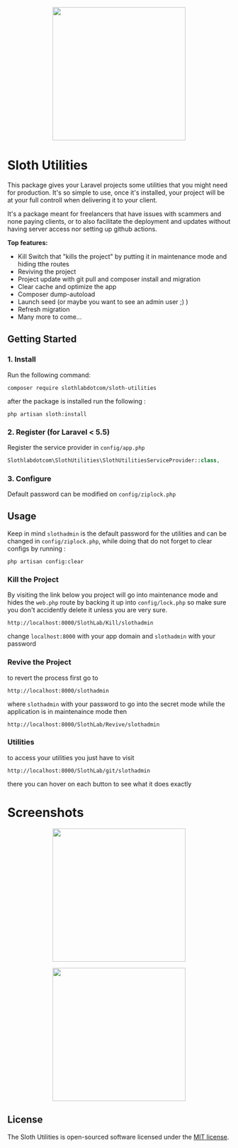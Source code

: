 <p align="center"><img src="https://sloth-lab.com/ss-02.png" width="300"></p>

# Sloth Utilities
This package gives your Laravel projects some utilities that you might need for production. It's so simple to use, once it's installed, your project will be at your full controll when delivering it to your client.

It's a package meant for freelancers that have issues with scammers and none paying clients, or to also facilitate the deployment and updates without having server access nor setting up github actions.

**Top features:**

- Kill Switch that "kills the project" by putting it in maintenance mode and hiding tthe routes
- Reviving the project
- Project update with git pull and composer install and migration
- Clear cache and optimize the app
- Composer dump-autoload
- Launch seed (or maybe you want to see an admin user ;) )
- Refresh migration
- Many more to come...

## Getting Started
### 1. Install

Run the following command:

```
composer require slothlabdotcom/sloth-utilities
```
after the package is installed run the following :
```
php artisan sloth:install
```

### 2. Register (for Laravel < 5.5)

Register the service provider in ``config/app.php``

```php
Slothlabdotcom\SlothUtilities\SlothUtilitiesServiceProvider::class,
```

### 3. Configure

Default password can be modified on `config/ziplock.php`


## Usage
Keep in mind `slothadmin` is the default password for the utilities and can be changed in `config/ziplock.php`, while doing that do not forget to clear configs by running : 
```
php artisan config:clear
```

### Kill the Project

By visiting the link below you project will go into maintenance mode and hides the `web.php` route by backing it up into `config/lock.php` so make sure you don't accidently delete it unless you are very sure.
```
http://localhost:8000/SlothLab/Kill/slothadmin
```
change ``localhost:8000`` with your app domain and ``slothadmin`` with your password

### Revive the Project
to revert the process first go to  
```
http://localhost:8000/slothadmin
```
where ``slothadmin`` with your password to go into the secret mode while the application is in maintenaince mode then 
```
http://localhost:8000/SlothLab/Revive/slothadmin
```

### Utilities
to access your utilities you just have to visit 
```
http://localhost:8000/SlothLab/git/slothadmin
```
there you can hover on each button to see what it does exactly


# Screenshots

<p align="center"><img src="https://sloth-lab.com/Screenshot_3.png" width="300"></p>
<p align="center"><img src="https://sloth-lab.com/Screenshot_2.png" width="300"></p>



## License

The Sloth Utilities is open-sourced software licensed under the [MIT license](https://opensource.org/licenses/MIT).
